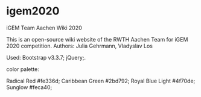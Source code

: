 # igem2020
iGEM Team Aachen Wiki 2020

This is an open-source wiki website of the RWTH Aachen Team for iGEM 2020 competition. 
Authors: Julia Gehrmann, Vladyslav Los

Used: Bootstrap v3.3.7; 
      jQuery;.
      

color palette:

Radical Red      #fe336d;
Caribbean Green  #2bd792;
Royal Blue Light #4f70de;
Sunglow          #feca40;
